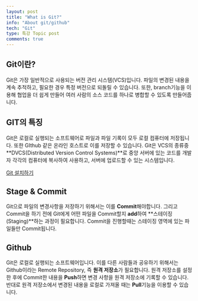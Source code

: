 ```yaml
---
layout: post
title: "What is Git?"
info: "About git/github"
tech: "Git"
type: 특강 Topic post
comments: true
---
```


## Git이란?

Git은 가장 일반적으로 사용되는 버전 관리 시스템(VCS)입니다. 파일의 변경된 내용을 계속 추적하고, 필요한 경우 특정 버전으로 되돌릴 수 있습니다. 또한, branch기능을 이용해 협업을 더 쉽게 만들어 여러 사람의 소스 코드를 하나로 병합할 수 있도록 만들어줍니다.

## GIT의 특징

Git은 로컬로 실행되는 소프트웨어로 파일과 파일 기록이 모두 로컬 컴퓨터에 저장됩니다. 또한 GIthub 같은 온라인 호스트로 이를 저장할 수 있습니다. Git은 VCS의 종류중 **DVCS(Distributed Version Control Systems)**로 중앙 서버에 있는 코드를 개발자 각각의 컴퓨터에 복사하여 사용하고, 서버에 업로드할 수 있는 시스템입니다.

[Git 설치하기](https://git-scm.com/downloads)

## Stage & Commit

Git으로 파일의 변경사항을 저장하기 위해서는 이를 **Commit**해야합니다. 그리고 Commit을 하기 전에 Git에게 어떤 파일을 Commit할지 **add**하여 **스테이징(Staging)**하는 과정이 필요합니다. Commit을 진행할때는 스테이징 영역에 있는 파일들만 Commit됩니다.

## Github

Git은 로컬로 실행되는 소프트웨어입니다. 이를 다른 사람들과 공유하기 위해서는 Github이라는 Remote Repository, 즉 **원격 저장소**가 필요합니다. 원격 저장소를 설정한 후에 Commit한 내용을 **Push**하면 변경 사항을 원격 저장소에 기록할 수 있습니다. 반대로 원격 저장소에서 변경된 내용을 로컬로 가져올 때는 **Pull**기능을 이용할 수 있습니다.
